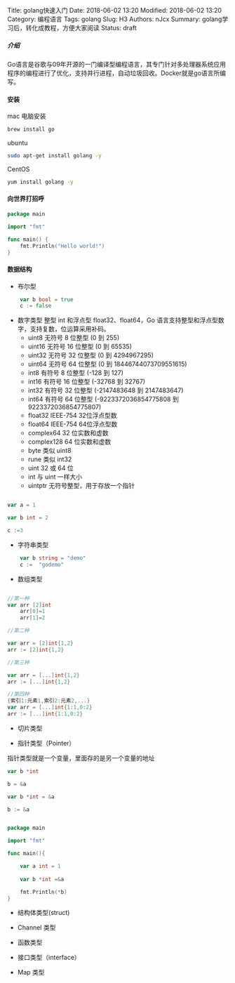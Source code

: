 Title: golang快速入门
Date: 2018-06-02 13:20
Modified: 2018-06-02 13:20
Category: 编程语言
Tags: golang
Slug: H3
Authors: nJcx
Summary: golang学习后，转化成教程，方便大家阅读
Status: draft
##### 介绍

Go语言是谷歌与09年开源的一门编译型编程语言，其专门针对多处理器系统应用程序的编程进行了优化，支持并行进程，自动垃圾回收。Docker就是go语言所编写。


#### 安装
mac 电脑安装

```bash
brew install go
```
ubuntu

```bash
sudo apt-get install golang -y

```
CentOS 

```bash
yum install golang -y

```

#### 向世界打招呼


```go
package main 

import "fmt"

func main() {
    fmt.Println("Hello world!")
}
```
####  数据结构


- 布尔型

```go
    var b bool = true
    c := false
```
- 数字类型
整型 int 和浮点型 float32、float64，Go 语言支持整型和浮点型数字，支持复数，位运算采用补码。
 	- uint8
	无符号 8 位整型 (0 到 255)
	- uint16
  无符号 16 位整型 (0 到 65535)
	- uint32
无符号 32 位整型 (0 到 4294967295)
	- uint64
无符号 64 位整型 (0 到 18446744073709551615)
	- int8
有符号 8 位整型 (-128 到 127)
	- int16
有符号 16 位整型 (-32768 到 32767)
	- int32
有符号 32 位整型 (-2147483648 到 2147483647)
	- int64
有符号 64 位整型 (-9223372036854775808 到 9223372036854775807)
	- float32
IEEE-754 32位浮点型数
	- float64
IEEE-754 64位浮点型数
	- complex64
32 位实数和虚数
	- complex128
64 位实数和虚数
	- byte
类似 uint8
	- rune
类似 int32
	- uint
32 或 64 位
	- int
与 uint 一样大小
	- uintptr
无符号整型，用于存放一个指针

```go

var a = 1

var b int = 2

c :=3

```

- 字符串类型

```go
    var b string = "demo"
    c :=  "godemo"
```
- 数组类型

```go

//第一种
var arr [2]int
    arr[0]=1
    arr[1]=2

//第二种

var arr = [2]int{1,2}
arr := [2]int{1,2}

//第三种

var arr = [...]int{1,2}
arr := [...]int{1,2}

//第四种
{索引1:元素1,索引2:元素2,...}
var arr = [...]int{1:1,0:2}
arr := [...]int{1:1,0:2}

```

- 切片类型


- 指针类型（Pointer）

指针类型就是一个变量，里面存的是另一个变量的地址


```go
var b *int

b = &a

var b *int = &a

b := &a

```

```go

package main 

import "fmt"

func main(){

	var a int = 1
	
	var b *int =&a

	fmt.Println(*b)
}

```
- 结构体类型(struct)

- Channel 类型

- 函数类型


- 接口类型（interface）

- Map 类型

